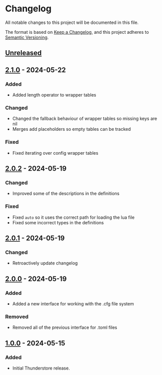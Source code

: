 # Changelog

All notable changes to this project will be documented in this file.

The format is based on [Keep a Changelog](https://keepachangelog.com/en/1.1.0/),
and this project adheres to [Semantic Versioning](https://semver.org/spec/v2.0.0.html).

## [Unreleased]

## [2.1.0] - 2024-05-22

### Added

- Added length operator to wrapper tables

### Changed

- Changed the fallback behaviour of wrapper tables so missing keys are nil
- Merges add placeholders so empty tables can be tracked

### Fixed

- Fixed iterating over config wrapper tables

## [2.0.2] - 2024-05-19

### Changed

- Improved some of the descriptions in the definitions

### Fixed

- Fixed `auto` so it uses the correct path for loading the lua file
- Fixed some incorrect types in the definitions

## [2.0.1] - 2024-05-19

### Changed

- Retroactively update changelog

## [2.0.0] - 2024-05-19

### Added

- Added a new interface for working with the .cfg file system

### Removed

- Removed all of the previous interface for .toml files

## [1.0.0] - 2024-05-15

### Added

- Initial Thunderstore release.

[unreleased]: https://github.com/SGG-Modding/Chalk/compare/2.1.0...HEAD
[2.1.0]: https://github.com/SGG-Modding/Chalk/compare/2.0.2...2.1.0
[2.0.2]: https://github.com/SGG-Modding/Chalk/compare/2.0.1...2.0.2
[2.0.1]: https://github.com/SGG-Modding/Chalk/compare/2.0.0...2.0.1
[2.0.0]: https://github.com/SGG-Modding/Chalk/compare/1.0.0...2.0.0
[1.0.0]: https://github.com/SGG-Modding/Chalk/compare/83bc308a1a2b20e01b58de57fea4894e8fabc366...1.0.0
